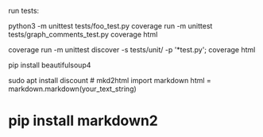 run tests:

python3 -m unittest tests/foo_test.py
coverage run -m unittest tests/graph_comments_test.py
coverage html

coverage run -m unittest discover -s tests/unit/ -p '*test.py'; coverage html

pip install beautifulsoup4

sudo apt install discount # mkd2html
import markdown
html = markdown.markdown(your_text_string)


# pip install markdown2
